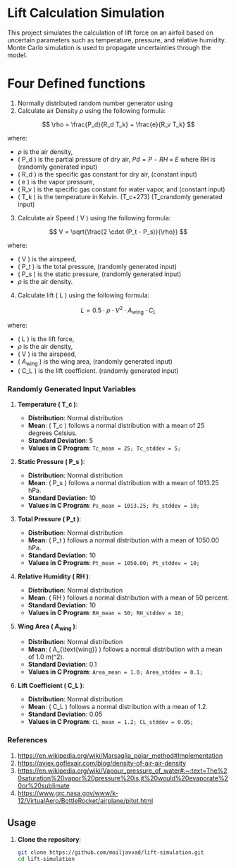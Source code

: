 # Lift Calculation Simulation

This project simulates the calculation of lift force on an airfoil based on uncertain parameters such as temperature, pressure, and relative humidity. Monte Carlo simulation is used to propagate uncertainties through the model.
# Four Defined functions
1. Normally distributed random number generator using 
2. Calculate air Density $\rho$ using the following formula:

$$
\rho = \frac{P_d}{R_d T_k} + \frac{e}{R_v T_k}
$$

where:
-  $\rho$  is the air density,
- \( P_d \) is the partial pressure of dry air, $Pd = P - RH \times E$ where RH is (randomly generated input)
- \( R_d \) is the specific gas constant for dry air, (constant input)
- \( e \) is the vapor pressure,
- \( R_v \) is the specific gas constant for water vapor, and (constant input)
- \( T_k \) is the temperature in Kelvin. \(T_c+273\) \(T_crandomly generated input\)

3. Calculate air Speed \( V \) using the following formula:

$$
V = \sqrt{\frac{2 \cdot (P_t - P_s)}{\rho}}
$$

where:
- \( V \) is the airspeed,
- \( P_t \) is the total pressure, (randomly generated input)
- \( P_s \) is the static pressure, (randomly generated input)
-  $\rho$  is the air density.
   
4. Calculate lift \( L \) using the following formula:

$$
L = 0.5 \cdot \rho \cdot V^2 \cdot A_{\text{wing}} \cdot C_L
$$

where:
- \( L \) is the lift force,
-  $\rho$ is the air density,
- \( V \) is the airspeed,
- \( $A_{\text{wing}}$ \) is the wing area, (randomly generated input)
- \( C_L \) is the lift coefficient. (randomly generated input)


### Randomly Generated Input Variables

1. **Temperature \( T_c \)**:
   - **Distribution**: Normal distribution
   - **Mean**: \( T_c \) follows a normal distribution with a mean of 25 degrees Celsius.
   - **Standard Deviation**: 5
   - **Values in C Program**: `Tc_mean = 25; Tc_stddev = 5;`

2. **Static Pressure \( P_s \)**:
   - **Distribution**: Normal distribution
   - **Mean**: \( P_s \) follows a normal distribution with a mean of 1013.25 hPa.
   - **Standard Deviation**: 10
   - **Values in C Program**: `Ps_mean = 1013.25; Ps_stddev = 10;`

3. **Total Pressure \( P_t \)**:
   - **Distribution**: Normal distribution
   - **Mean**: \( P_t \) follows a normal distribution with a mean of 1050.00 hPa.
   - **Standard Deviation**: 10
   - **Values in C Program**: `Pt_mean = 1050.00; Pt_stddev = 10;`

4. **Relative Humidity \( RH \)**:
   - **Distribution**: Normal distribution
   - **Mean**: \( RH \) follows a normal distribution with a mean of 50 percent.
   - **Standard Deviation**: 10
   - **Values in C Program**: `RH_mean = 50; RH_stddev = 10;`

5. **Wing Area \( $A_{\text{wing}}$ \)**:
   - **Distribution**: Normal distribution
   - **Mean**: \( A_{\text{wing}} \) follows a normal distribution with a mean of 1.0 m\(^2\).
   - **Standard Deviation**: 0.1
   - **Values in C Program**: `Area_mean = 1.0; Area_stddev = 0.1;`

6. **Lift Coefficient \( C_L \)**:
   - **Distribution**: Normal distribution
   - **Mean**: \( C_L \) follows a normal distribution with a mean of 1.2.
   - **Standard Deviation**: 0.05
   - **Values in C Program**: `CL_mean = 1.2; CL_stddev = 0.05;`
### References
1. https://en.wikipedia.org/wiki/Marsaglia_polar_method#Implementation
2. https://aviex.goflexair.com/blog/density-of-air-air-density
3. https://en.wikipedia.org/wiki/Vapour_pressure_of_water#:~:text=The%20saturation%20vapor%20pressure%20is,it%20would%20evaporate%20or%20sublimate
4. https://www.grc.nasa.gov/www/k-12/VirtualAero/BottleRocket/airplane/pitot.html
## Usage

1. **Clone the repository**:
   ```bash
   git clone https://github.com/mailjavvad/lift-simulation.git
   cd lift-simulation
